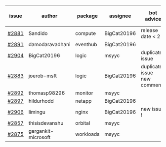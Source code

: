 | issue | author | package | assignee | bot advice | created date of issue | target release date | date from target |
| ------ | ------ | ------ | ------ | ------ | ------ | ------ | :-----: |
| [#2881](https://github.com/Azure/sdk-release-request/issues/2881) | Sandido | compute | BigCat20196 |   release date < 2 ! <br> | 06-03 | 06-13 | 2 |
| [#2891](https://github.com/Azure/sdk-release-request/issues/2891) | damodaravadhani | eventhub | BigCat20196 |   | 06-06 | 06-20 |   |
| [#2904](https://github.com/Azure/sdk-release-request/issues/2904) | BigCat20196 | logic | msyyc | duplicated issue  <br>  | 06-09 | 06-23 |   |
| [#2883](https://github.com/Azure/sdk-release-request/issues/2883) | joerob-msft | logic | BigCat20196 | duplicated issue  <br>new comment.  <br> | 06-03 | 06-20 |   |
| [#2892](https://github.com/Azure/sdk-release-request/issues/2892) | thomasp98296 | monitor | msyyc |   | 06-06 | 06-20 |   |
| [#2897](https://github.com/Azure/sdk-release-request/issues/2897) | hildurhodd | netapp | BigCat20196 |   | 06-07 | 06-21 |   |
| [#2906](https://github.com/Azure/sdk-release-request/issues/2906) | limingu | nginx | BigCat20196 | new issue ! <br> | 06-09 | 06-23 |   |
| [#2857](https://github.com/Azure/sdk-release-request/issues/2857) | thisisdevanshu | orbital | msyyc |   | 05-31 | 06-14 |   |
| [#2875](https://github.com/Azure/sdk-release-request/issues/2875) | gargankit-microsoft | workloads | msyyc |   | 06-03 | 06-30 |   |
